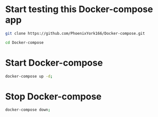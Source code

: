 # Start testing this Docker-compose app

```bash
git clone https://github.com/PhoenixYork166/Docker-compose.git
```

```bash
cd Docker-compose
```

# Start Docker-compose
```bash
docker-compose up -d;
```

# Stop Docker-compose
```bash
docker-compose down;
```